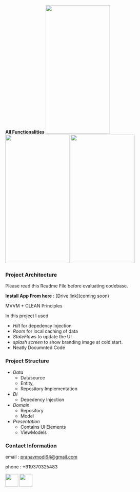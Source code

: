 **All Functionalities**
<img src = "https://github.com/user-attachments/assets/adca0166-386d-411a-bd0a-96e6dfe1b812" width="200" height="400" />
<img src = "https://github.com/user-attachments/assets/568a3910-fe96-41a0-96f7-d0221bf96bea" width="200" height="400" />
<img src = "https://github.com/user-attachments/assets/2ecd832a-a475-4d39-ad82-f059f955fcbf" width="200" height="400" />


### Project Architecture
Please read this Readme File before evaluating codebase.


**Install App From here** : [Drive link](coming soon)

MVVM + CLEAN Principles


In this project I used
- *Hilt* for depedency Injection
- *Room* for local caching of data
- *StateFlows* to update the UI
- *splash screen* to show branding image at cold start.
- Neatly Documnted Code


### Project Structure
- *Data* 
     - Datasource
     - Entity,
     - Repository Implementation
- *DI*  
    - Depedency Injection 
- *Domain* 
    - Repository
    - Model
- *Presentation* 
    -  Contains UI Elements 
    -  ViewModels


### Contact Information 
email : pranavmodi64@gmail.com

phone : +919370325483

<a href="https://www.linkedin.com/in/pranav-modi-960b67240" target="blank"><img align="center"
            src="https://logopng.com.br/logos/linkedin-83.png"
            width="40" /></a>
    <a href="https://play.google.com/store/apps/developer?id=OnlyModi"><img align="center"
            src="https://github.com/user-attachments/assets/0f8756f9-05a3-4ae0-8317-d4a83e515d22" height="40" width="40" /></a>
